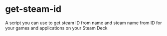 # get-steam-id
A script you can use to get steam ID from name and steam name from ID for your games and applications on your Steam Deck
